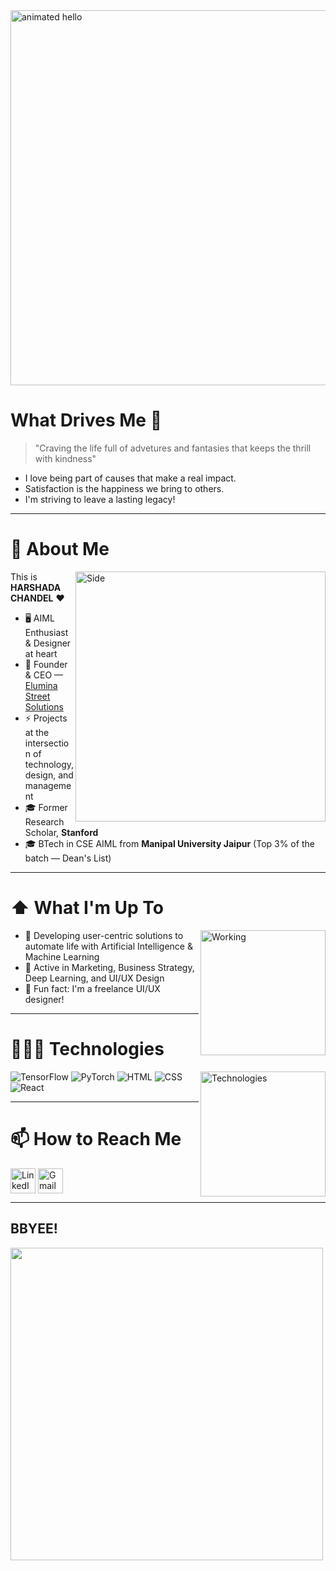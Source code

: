 
<img src="https://github.com/Anmol-Baranwal/Cool-GIFs-For-GitHub/assets/74038190/9be4d344-6782-461a-b5a6-32a07bf7b34e" width="600" alt="animated hello" align="center"/>

# What Drives Me 🎯
> "Craving the life full of advetures and fantasies that keeps the thrill with kindness"

- I love being part of causes that make a real impact.
- Satisfaction is the happiness we bring to others.
- I'm striving to leave a lasting legacy!

---

# 📖 About Me

<img width="400" alt="Side" src="https://user-images.githubusercontent.com/74038190/235224431-e8c8c12e-6826-47f1-89fb-2ddad83b3abf.gif" align="right" />


  This is **HARSHADA CHANDEL** ❤️


- 🖥️ AIML Enthusiast & Designer at heart
- 💼 Founder & CEO — [Elumina Street Solutions](https://elumina-streetsolutions.netlify.app/)
- ⚡ Projects at the intersection of technology, design, and management
- 🎓 Former Research Scholar, **Stanford**
- 🎓 BTech in CSE AIML from **Manipal University Jaipur** (Top 3% of the batch — Dean's List)

---

# ⬆️ What I'm Up To

<img width="200" alt="Working" src="https://private-user-images.githubusercontent.com/74038190/240906093-9be4d344-6782-461a-b5a6-32a07bf7b34e.gif" align="right" />

- 🔨 Developing user-centric solutions to automate life with Artificial Intelligence & Machine Learning
- 🔨 Active in Marketing, Business Strategy, Deep Learning, and UI/UX Design
- 🔭 Fun fact: I'm a freelance UI/UX designer!

---

# 👨🏻‍💻 Technologies

<img width="200" alt="Technologies" src="https://user-images.githubusercontent.com/74038190/212257472-08e52665-c503-4bd9-aa20-f5a4dae769b5.gif" align="right" />

![TensorFlow](https://img.shields.io/badge/-TensorFlow-000?&logo=TensorFlow)
![PyTorch](https://img.shields.io/badge/-PyTorch-000?&logo=PyTorch)
![HTML](https://img.shields.io/badge/-HTML5-000?&logo=HTML5)
![CSS](https://img.shields.io/badge/-CSS3-000?&logo=CSS3)
![React](https://img.shields.io/badge/-React-000?&logo=React)

---

# 📫 How to Reach Me

[<img width="40" src="https://img.icons8.com/color/48/000000/linkedin.png" alt="LinkedIn" align="center" />](https://www.linkedin.com/in/harshadachandel/)
[<img width="40" src="https://img.icons8.com/fluent/48/000000/gmail.png" alt="Gmail" align="center" />](mailto:hcxgraphics@gmail.com)

---
## BBYEE!
<img src="https://github.com/Anmol-Baranwal/Cool-GIFs-For-GitHub/assets/74038190/de30015f-dc5f-4ecf-a49b-ccd2b89776e4" width="500" align="center">
<br><br>
